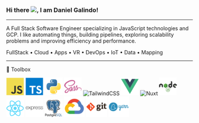 ### Hi there <img src="https://raw.githubusercontent.com/MartinHeinz/MartinHeinz/master/wave.gif" width="32px">, I am Daniel Galindo!

---

A Full Stack Software Engineer specializing in JavaScript technologies and GCP. I like automating things, building pipelines, exploring scalability problems and improving efficiency and performance.

FullStack • Cloud • Apps • VR • DevOps • IoT • Data • Mapping

---

🧰 Toolbox

<img src="https://github.com/devicons/devicon/blob/master/icons/javascript/javascript-original.svg" alt="JavaScript" height="48"/> <img src="https://github.com/devicons/devicon/blob/master/icons/typescript/typescript-original.svg" alt="TypeScript" height="48"/> <img src="https://github.com/devicons/devicon/blob/master/icons/python/python-original.svg" alt="Python" height="48"/> <img src="https://github.com/devicons/devicon/blob/master/icons/sass/sass-original.svg" alt="Sass" height="48" /> <img src="https://cdn.worldvectorlogo.com/logos/tailwindcss.svg" alt="TailwindCSS" height="48" width="48" /> <img src="https://github.com/devicons/devicon/blob/master/icons/vuejs/vuejs-original.svg" alt="VueJS" height="48"/> <img src="https://nuxtjs.org/logos/nuxtjs-typo.svg" alt="Nuxt" width="48" height="48"/> <img src="https://github.com/devicons/devicon/blob/master/icons/nodejs/nodejs-original-wordmark.svg" alt="NodeJS" height="48"/>
<img src="https://github.com/devicons/devicon/blob/master/icons/react/react-original.svg" alt="React" height="48"/>
<img src="https://github.com/devicons/devicon/blob/master/icons/express/express-original-wordmark.svg" alt="ExpressJS" height="48"/> <img src="https://github.com/devicons/devicon/blob/master/icons/postgresql/postgresql-original-wordmark.svg" alt="PostgreSQL" height="48"/> <img src="https://github.com/devicons/devicon/blob/master/icons/googlecloud/googlecloud-original.svg" alt="Google Cloud Platform" height="56"/> <img src="https://github.com/devicons/devicon/blob/master/icons/git/git-original-wordmark.svg" alt="Git" height="56"/> <img src="https://github.com/devicons/devicon/blob/master/icons/yarn/yarn-original-wordmark.svg" alt="yarn"  height="56"/>


